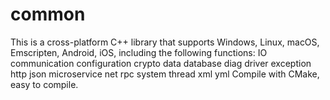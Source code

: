 # common
This is a cross-platform C++ library that supports Windows, Linux, macOS, Emscripten, Android, iOS, including the following functions:
IO
communication
configuration
crypto
data
database
diag
driver
exception
http
json
microservice
net
rpc
system
thread
xml
yml
Compile with CMake, easy to compile.

